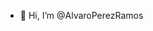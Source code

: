 - 👋 Hi, I’m @AlvaroPerezRamos

<!---
AlvaroPerezRamos/AlvaroPerezRamos is a ✨ special ✨ repository because its `README.md` (this file) appears on your GitHub profile.
You can click the Preview link to take a look at your changes.
--->
